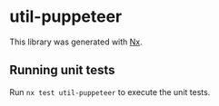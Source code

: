# util-puppeteer

This library was generated with [Nx](https://nx.dev).

## Running unit tests

Run `nx test util-puppeteer` to execute the unit tests.
